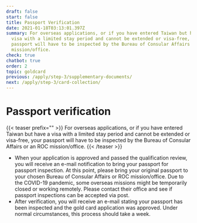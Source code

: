 ```yaml
---
draft: false
start: false
title: Passport Verification
date: 2021-01-18T03:13:01.397Z
summary: For overseas applications, or if you have entered Taiwan but have a
  visa with a limited stay period and cannot be extended or visa-free, your
  passport will have to be inspected by the Bureau of Consular Affairs or an ROC
  mission/office.
check: true
chatbot: true
order: 2
topic: goldcard
previous: /apply/step-3/supplementary-documents/
next: /apply/step-3/card-collection/
---
```

# Passport verification

{{< teaser prefix="" >}}
For overseas applications, or if you have entered Taiwan but have a visa with a limited stay period and cannot be extended or visa-free, your passport will have to be inspected by the Bureau of Consular Affairs or an ROC mission/office.
{{< /teaser >}}

* When your application is approved and passed the qualification review, you will receive an e-mail notification to bring your passport for passport inspection. At this point, please bring your original passport to your chosen Bureau of Consular Affairs or ROC mission/office. Due to the COVID-19 pandemic, some overseas missions might be temporarily closed or working remotely. Please contact their office and see if passport inspections can be accepted via post.
* After verification, you will receive an e-mail stating your passport has been inspected and the gold card application was approved. Under normal circumstances, this process should take a week.
